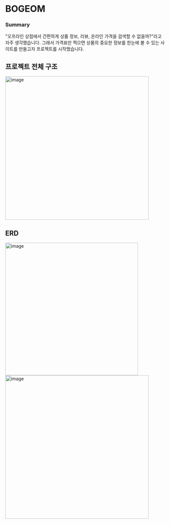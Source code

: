 # BOGEOM

### Summary
"오프라인 상점에서 간편하게 상품 정보, 리뷰, 온라인 가격을 검색할 수 없을까?"라고 자주 생각했습니다. 그래서 가격표만 찍으면 상품의 중요한 정보를 한눈에 볼 수 있는 사이트를 만들고자 프로젝트를 시작했습니다.

## 프로젝트 전체 구조
<img width="452" alt="image" src="https://github.com/eunsung-choi/Bogeom_Server/assets/83803746/f12d7e9e-deb4-4a35-b23a-08864f3b79d0">

## ERD
<img width="418" alt="image" src="https://github.com/eunsung-choi/Bogeom_Server/assets/83803746/1f43887f-dc35-4c34-81ae-dc7e0c4f57e1">

<img width="452" alt="image" src="https://github.com/eunsung-choi/Bogeom_Server/assets/83803746/f09ae106-8124-456a-addc-6b21e24e2756">
